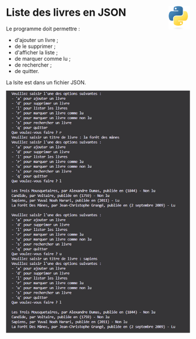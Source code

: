 # **Liste des livres en JSON** <a href="../../"><img align="right" src="../../assets/logo/Python-logo-notext.svg" alt="Python" title="Phthon" widht="auto" height="64px"></a>

Le programme doit permettre : 
* d'ajouter un livre ;
* de le supprimer ;
* d'afficher la liste ;
* de marquer comme lu ;
* de rechercher ;
* de quitter.

La lsite est dans un fichier JSON.

![capture](../../assets/screenshots/jsonList.png)